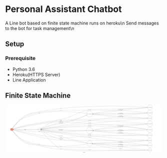 # Personal Assistant Chatbot
A Line bot based on finite state machine runs on heroku\n
Send messages to the bot for task management\n

## Setup
### Prerequisite
* Python 3.6
* Heroku(HTTPS Server)
* Line Application

## Finite State Machine
![fsm](./fsm.png)

